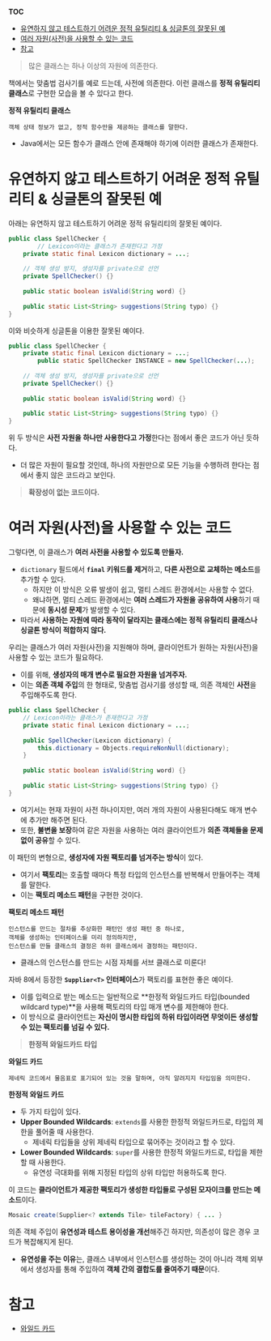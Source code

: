 **TOC**
- [유연하지 않고 테스트하기 어려운 정적 유틸리티 \& 싱글톤의 잘못된 예](#유연하지-않고-테스트하기-어려운-정적-유틸리티--싱글톤의-잘못된-예)
- [여러 자원(사전)을 사용할 수 있는 코드](#여러-자원사전을-사용할-수-있는-코드)
- [참고](#참고)

> 많은 클래스는 하나 이상의 자원에 의존한다.

책에서는 맞춤법 검사기를 예로 드는데, 사전에 의존한다. 이런 클래스를 **정적 유틸리티 클래스**로 구현한 모습을 볼 수 있다고 한다.

**정적 유틸리티 클래스**
```
객체 상태 정보가 없고, 정적 함수만을 제공하는 클래스를 말한다.
```
- Java에서는 모든 함수가 클래스 안에 존재해야 하기에 이러한 클래스가 존재한다.

# 유연하지 않고 테스트하기 어려운 정적 유틸리티 & 싱글톤의 잘못된 예
아래는 유연하지 않고 테스트하기 어려운 정적 유틸리티의 잘못된 예이다.

```java
public class SpellChecker {
		// Lexicon이라는 클래스가 존재한다고 가정
    private static final Lexicon dictionary = ...;
    
    // 객체 생성 방지, 생성자를 private으로 선언
    private SpellChecker() {}
    
    public static boolean isValid(String word) {}
    
    public static List<String> suggestions(String typo) {}
}
```

이와 비슷하게 싱글톤을 이용한 잘못된 예이다.

```java
public class SpellChecker {
    private static final Lexicon dictionary = ...;
		public static SpellChecker INSTANCE = new SpellChecker(...);
    
    // 객체 생성 방지, 생성자를 private으로 선언
    private SpellChecker() {}
    
    public static boolean isValid(String word) {}
    
    public static List<String> suggestions(String typo) {}
}
```

위 두 방식은 **사전 자원을 하나만 사용한다고 가정**한다는 점에서 좋은 코드가 아닌 듯하다.
- 더 많은 자원이 필요할 것인데, 하나의 자원만으로 모든 기능을 수행하려 한다는 점에서 좋지 않은 코드라고 보인다.

> **확장성이 없는 코드이다.**

# 여러 자원(사전)을 사용할 수 있는 코드
그렇다면, 이 클래스가 **여러 사전을 사용할 수 있도록 만들자.**
- `dictionary` 필드에서 **`final` 키워드를 제거**하고, **다른 사전으로 교체하는 메소드**를 추가할 수 있다.
  - 하지만 이 방식은 오류 발생이 쉽고, 멀티 스레드 환경에서는 사용할 수 없다.
  - 왜냐하면, 멀티 스레드 환경에서는 **여러 스레드가 자원을 공유하여 사용**하기 때문에 **동시성 문제**가 발생할 수 있다.
- 따라서 **사용하는 자원에 따라 동작이 달라지는 클래스에는 정적 유틸리티 클래스나 싱글톤 방식이 적합하지 않다.**

우리는 클래스가 여러 자원(사전)을 지원해야 하며, 클라이언트가 원하는 자원(사전)을 사용할 수 있는 코드가 필요하다.
- 이를 위해, **생성자의 매개 변수로 필요한 자원을 넘겨주자.**
- 이는 **의존 객체 주입**의 한 형태로, 맞춤법 검사기를 생성할 때, 의존 객체인 **사전**을 주입해주도록 한다.

```java
public class SpellChecker {
    // Lexicon이라는 클래스가 존재한다고 가정
    private static final Lexicon dictionary = ...;
    
    public SpellChecker(Lexicon dictionary) {
        this.dictionary = Objects.requireNonNull(dictionary);
    }
    
    public static boolean isValid(String word) {}
    
    public static List<String> suggestions(String typo) {}
}
```

- 여기서는 현재 자원이 사전 하나이지만, 여러 개의 자원이 사용된다해도 매개 변수에 추가만 해주면 된다.
- 또한, **불변을 보장**하여 같은 자원을 사용하는 여러 클라이언트가 **의존 객체들을 문제없이 공유**할 수 있다.

이 패턴의 변형으로, **생성자에 자원 팩토리를 넘겨주는 방식**이 있다.
- 여기서 **팩토리**는 호출할 때마다 특정 타입의 인스턴스를 반복해서 만들어주는 객체를 말한다.
- 이는 **팩토리 메소드 패턴**을 구현한 것이다.

**팩토리 메소드 패턴**
```
인스턴스를 만드는 절차를 추상화한 패턴인 생성 패턴 중 하나로,
객체를 생성하는 인터페이스를 미리 정의하지만, 
인스턴스를 만들 클래스의 결정은 하위 클래스에서 결정하는 패턴이다.
```
- 클래스의 인스턴스를 만드는 시점 자체를 서브 클래스로 미룬다!
    
자바 8에서 등장한 **`Supplier<T>` 인터페이스**가 팩토리를 표현한 좋은 예이다.
- 이를 입력으로 받는 메소드는 일반적으로 **한정적 와일드카드 타입(bounded wildcard type)**을 사용해 팩토리의 타입 매개 변수를 제한해야 한다.
- 이 방식으로 클라이언트는 **자신이 명시한 타입의 하위 타입이라면 무엇이든 생성할 수 있는 팩토리를 넘길 수 있다.**

> **한정적 와일드카드 타입**

**와일드 카드**
```
제네릭 코드에서 물음표로 표기되어 있는 것을 말하며, 아직 알려지지 타입임을 의미한다.
```
    
**한정적 와일드 카드**
- 두 가지 타입이 있다.
- **Upper Bounded Wildcards**: `extends`를 사용한 한정적 와일드카드로, 타입의 제한을 풀어줄 때 사용한다.
  - 제네릭 타입들을 상위 제네릭 타입으로 묶어주는 것이라고 할 수 있다.
- **Lower Bounded Wildcards**: `super`를 사용한 한정적 와일드카드로, 타입을 제한할 때 사용한다.
  - 유연성 극대화를 위해 지정된 타입의 상위 타입만 허용하도록 한다.

이 코드는 **클라이언트가 제공한 팩토리가 생성한 타입들로 구성된 모자이크를 만드는 메소드**이다.

```java
Mosaic create(Supplier<? extends Tile> tileFactory) { ... }
```

의존 객체 주입이 **유연성과 테스트 용이성을 개선**해주긴 하지만, 의존성이 많은 경우 코드가 복잡해지게 된다.
- **유연성을 주는 이유**는, 클래스 내부에서 인스턴스를 생성하는 것이 아니라 객체 외부에서 생성자를 통해 주입하여 **객체 간의 결합도를 줄여주기 때문**이다.

# 참고
- [와일드 카드](https://snoop-study.tistory.com/113)